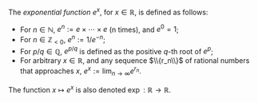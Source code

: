 The *exponential function* $e^x$, for $x \in \mathbb{R}$, is defined as follows:

- For $n \in \mathbb{N}$, $e^n := e \times \cdots \times e$ (n times), and $e^0 = 1$;
- For $n \in \mathbb{Z}_{<0}$, $e^n := 1 / e^{-n}$;
- For $p/q \in \mathbb{Q}$, $e^{p/q}$ is defined as the positive $q$-th root of $e^p$;
- For arbitrary $x \in \mathbb{R}$, and any sequence $\\{r_n\\}$ of rational numbers that approaches $x$, $e^x := \lim_{n\to\infty} e^{r_n}$.

The function $x \mapsto e^x$ is also denoted $\exp: \mathbb{R} \to \mathbb{R}$.
